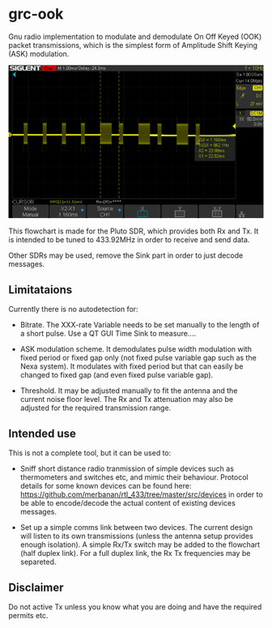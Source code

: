 # grc-ook
Gnu radio implementation to modulate and demodulate On Off Keyed (OOK) packet transmissions, which is the simplest form of Amplitude Shift Keying (ASK) modulation.

![Oscilloscope dump](/images/Screenshot.png)

This flowchart is made for the Pluto SDR, which provides both Rx and Tx. It is intended to be tuned to 433.92MHz in order to receive and send data.

Other SDRs may be used, remove the Sink part in order to just decode messages.

## Limitataions

Currently there is no autodetection for:

* Bitrate. The XXX-rate Variable needs to be set manually to the length of a short pulse. Use a QT GUI Time Sink to measure....

* ASK modulation scheme. It demodulates pulse width modulation with fixed period or fixed gap only (not fixed pulse variable gap such as the Nexa system). It modulates with fixed period but that can easily be changed to fixed gap (and even fixed pulse variable gap).

* Threshold. It may be adjusted manually to fit the antenna and the current noise floor level. The Rx and Tx attenuation may also be adjusted for the required transmission range.

## Intended use

This is not a complete tool, but it can be used to:

* Sniff short distance radio tranmission of simple devices such as thermometers and switches etc, and mimic their behaviour. Protocol details for some known devices can be found here: https://github.com/merbanan/rtl_433/tree/master/src/devices in order to be able to encode/decode the actual content of existing devices messages.

* Set up a simple comms link between two devices. The current design will listen to its own transmissions (unless the antenna setup provides enough isolation). A simple Rx/Tx switch may be added to the flowchart (half duplex link). For a full duplex link, the Rx Tx frequencies may be separeted.

## Disclaimer

Do not active Tx unless you know what you are doing and have the required permits etc.
